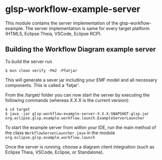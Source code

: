 # glsp-workflow-example-server

This module contains the server implementation of the glsp-workflow-example. The server implementation is same for every target platform (HTML5, Eclipse Theia, VSCode, Eclipse RCP).

## Building the Workflow Diagram example server

To build the server run 

	$ mvn clean verify -Pm2 -Pfatjar

This will generate a sever jar including your EMF model and all necessary components. This is called a 'fatjar'. 

From the /target/ folder you can now start the server by executing the following commands (whereas X.X.X is the current version):

	$ cd target
	$ java -jar glsp-workflow-example-server-X.X.X-SNAPSHOT-glsp.jar org.eclipse.glsp.example.workflow.launch.ExampleServerLauncher



To start the example server from within your IDE, run the main method of the class `WorkflowServerLauncher.java` in the module `org.eclipse.glsp.example.workflow.launch` 

Once the server is running, choose a diagram client integration (such as Eclipse Theia, VSCode, Eclipse, or Standalone).
